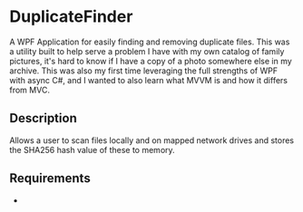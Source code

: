 # DuplicateFinder #
A WPF Application for easily finding and removing duplicate files. This was a utility built to help serve a problem I have with my own catalog of family pictures, it's hard to know if I have a copy of a photo somewhere else in my archive.
This was also my first time leveraging the full strengths of WPF with async C#, and I wanted to also learn what MVVM is and how it differs from MVC.

## Description ##
Allows a user to scan files locally and on mapped network drives and stores the SHA256 hash value of these to memory.

## Requirements ##
 * 
